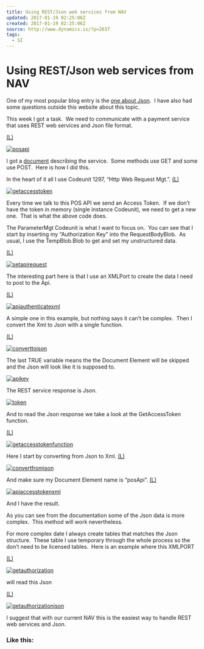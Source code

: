 ```yaml
---
title: Using REST/Json web services from NAV
updated: 2017-01-19 02:25:06Z
created: 2017-01-19 02:25:06Z
source: http://www.dynamics.is/?p=2637
tags:
  - SI
---
```


# Using REST/Json web services from NAV

One of my most popular blog entry is the [one about Json](http://www.dynamics.is/?p=2303).  I have also had some questions outside this website about this topic.

This week I got a task.  We need to communicate with a payment service that uses REST web services and Json file format.

[(L)](http://www.dynamics.is/wp-content/uploads/2016/12/POSApi.png)

[![posapi](../_resources/0b69b6bdfd3785cab6494eb1077c6ac8.png)](http://www.dynamics.is/wp-content/uploads/2016/12/POSApi.png)

I got a [document](https://documenter.getpostman.com/view/129507/pos-api/2MuZS9) describing the service.  Some methods use GET and some use POST.  Here is how I did this.

In the heart of it all I use Codeunit 1297, “Http Web Request Mgt.”.
[(L)](http://www.dynamics.is/wp-content/uploads/2016/12/GetAccessToken.png)

[![getaccesstoken](../_resources/07ae46409671bc3ed5483d45bc0ea987.png)](http://www.dynamics.is/wp-content/uploads/2016/12/GetAccessToken.png)

Every time we talk to this POS API we send an Access Token.  If we don’t have the token in memory (single instance Codeunit), we need to get a new one.  That is what the above code does.

The ParameterMgt Codeunit is what I want to focus on.  You can see that I start by inserting my “Authorization Key” into the RequestBodyBlob.  As usual, I use the TempBlob.Blob to get and set my unstructured data.

[(L)](http://www.dynamics.is/wp-content/uploads/2016/12/SetApiRequest.png)

[![setapirequest](../_resources/2b885f541a7071c98256ee76e28669e6.png)](http://www.dynamics.is/wp-content/uploads/2016/12/SetApiRequest.png)

The interesting part here is that I use an XMLPort to create the data I need to post to the Api.

[(L)](http://www.dynamics.is/wp-content/uploads/2016/12/APIAuthenticateXml.png)

[![apiauthenticatexml](../_resources/4de6f731ba259cc25d4226e7362b16e1.png)](http://www.dynamics.is/wp-content/uploads/2016/12/APIAuthenticateXml.png)

A simple one in this example, but nothing says it can’t be complex.  Then I convert the Xml to Json with a single function.

[(L)](http://www.dynamics.is/wp-content/uploads/2016/12/ConvertToJson.png)

[![converttojson](../_resources/f8868b8e6ee064f0297763f44a916926.png)](http://www.dynamics.is/wp-content/uploads/2016/12/ConvertToJson.png)

The last TRUE variable means the the Document Element will be skipped and the Json will look like it is supposed to.

[![apikey](../_resources/0925514a8ef1d9acd296c11d34225a55.png)](http://www.dynamics.is/wp-content/uploads/2016/12/ApiKey.png)

The REST service response is Json.

[![token](../_resources/aa8a97a6c8dcc7f08ea133bcb64eeb2a.png)](http://www.dynamics.is/wp-content/uploads/2016/12/Token.png)

And to read the Json response we take a look at the GetAccessToken function.

[(L)](http://www.dynamics.is/wp-content/uploads/2016/12/GetAccessTokenFunction.png)

[![getaccesstokenfunction](../_resources/ef83fe6506ad362abe97767959b4e83d.png)](http://www.dynamics.is/wp-content/uploads/2016/12/GetAccessTokenFunction.png)

Here I start by converting from Json to Xml.
[(L)](http://www.dynamics.is/wp-content/uploads/2016/12/ConvertFromJson.png)

[![convertfromjson](../_resources/37632a950a78c275cccdb887f824f98f.png)](http://www.dynamics.is/wp-content/uploads/2016/12/ConvertFromJson.png)

And make sure my Document Element name is “posApi”.
[(L)](http://www.dynamics.is/wp-content/uploads/2016/12/ApiAccessTokenXml.png)

[![apiaccesstokenxml](../_resources/c66c2fb602a415a387d21de836ea9758.png)](http://www.dynamics.is/wp-content/uploads/2016/12/ApiAccessTokenXml.png)

And I have the result.

As you can see from the documentation some of the Json data is more complex.  This method will work nevertheless.

For more complex date I always create tables that matches the Json structure.  These table I use temporary through the whole process so the don’t need to be licensed tables.  Here is an example where this XMLPORT

[(L)](http://www.dynamics.is/wp-content/uploads/2016/12/GetAuthorization.png)

[![getauthorization](../_resources/e5838154dad123cfe42e1418cdcfa340.png)](http://www.dynamics.is/wp-content/uploads/2016/12/GetAuthorization.png)

will read this Json

[(L)](http://www.dynamics.is/wp-content/uploads/2016/12/GetAuthorizationJson.png)

[![getauthorizationjson](../_resources/06ff0a262e4e2499bdd7458037318abd.png)](http://www.dynamics.is/wp-content/uploads/2016/12/GetAuthorizationJson.png)

I suggest that with our current NAV this is the easiest way to handle REST web services and Json.

### Like this: